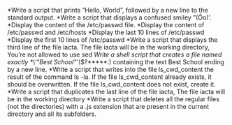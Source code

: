 *Write a script that prints “Hello, World”, followed by a new line to the standard output.
*Write a script that displays a confused smiley "(Ôo)'.
*Display the content of the /etc/passwd file.
*Display the content of /etc/passwd and /etc/hosts
*Display the last 10 lines of /etc/passwd
*Display the first 10 lines of /etc/passwd
*Write a script that displays the third line of the file iacta. The file iacta will be in the working directory, You’re not allowed to use sed
*Write a shell script that creates a file named exactly \*\\'"Best School"\'\\*$\?\*\*\*\*\*:) containing the text Best School ending by a new line.
*Write a script that writes into the file ls_cwd_content the result of the command ls -la. If the file ls_cwd_content already exists, it should be overwritten. If the file ls_cwd_content does not exist, create it.
*Write a script that duplicates the last line of the file iacta, The file iacta will be in the working directory
*Write a script that deletes all the regular files (not the directories) with a .js extension that are present in the current directory and all its subfolders.
